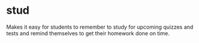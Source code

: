# stud
Makes it easy for students to remember to study for upcoming quizzes and tests and remind themselves to get their homework done on time.
